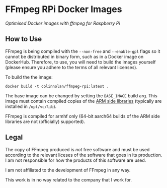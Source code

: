 # FFmpeg RPi Docker Images
_Optimised Docker images with ffmpeg for Raspberry Pi_

## How to Use
FFmpeg is being compiled with the `--non-free` and `--enable-gpl` flags so it cannot be distributed in binary form,
such as in a Docker image on DockerHub. Therefore, to use, you will need to build the images yourself (please ensure
you adhere to the terms of all relevant licenses).

To build the the image:
```
docker build -t colinnolan/ffmpeg-rpi:latest .
```

The base image can be changed by setting the `BASE_IMAGE` build arg. This image must contain compiled copies of the
[ARM side libraries](https://github.com/raspberrypi/userland) (typically are installed in `/opt/vc/lib`).

FFmpeg is compiled for armhf only (64-bit aarch64 builds of the ARM side libraries are not (officially) supported).


## Legal
The copy of FFmpeg produced is _not_ free software and must be used according to the relevant liceses of the
software that goes in its production. I am not responsible for how the products of this software are used.

I am not affiliated to the development of FFmpeg in any way.

This work is in no way related to the company that I work for.


